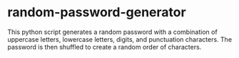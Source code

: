 # random-password-generator
This python script generates a random password with a combination of uppercase letters, lowercase letters, digits, and punctuation characters. The password is then shuffled to create a random order of characters.

